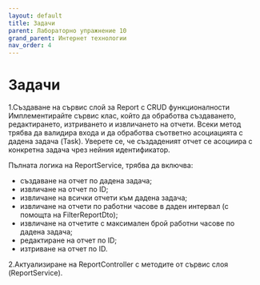 ```yaml
---
layout: default
title: Задачи
parent: Лабораторно упражнение 10
grand_parent: Интернет технологии
nav_order: 4
---
```


# Задачи

1.Създаване на сървис слой за Report с CRUD функционалности      
Имплементирайте сървис клас, който да обработва създаването, редактирането, изтриването и извличането на отчети. Всеки метод трябва да валидира входа и да обработва съответно асоциацията с дадена задача (Task). Уверете се, че създаденият отчет се асоциира с конкретна задача чрез нейния идентификатор.     
   
Пълната логика на ReportService, трябва да включва:  

- създаване на отчет по дадена задача;
- извличане на отчет по ID;
- извличане на всички отчети към дадена задача;
- извличане на отчети по работни часове в даден интервал (с помощта на FilterReportDto);
- извличане на отчетите с максимален брой работни часове по дадена задача;
- редактиране на отчет по ID;
- изтриване на отчет по ID.

2.Актуализиране на ReportController с методите от сървис слоя (ReportService).
